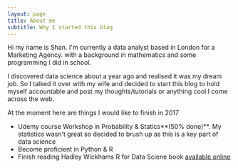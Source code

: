 ```yaml
---
layout: page
title: About me
subtitle: Why I started this blog
---
```


Hi my name is Shan. I'm currently a  data analyst based in London for a Marketing Agency. with a background in mathematics and some programming I did in school. 

I discovered data science about a year ago and realised it was my dream job. So I talked it over with my wife and decided to start this blog to hold myself accountable and post my thoughts/tutorials or anything cool I come across the web.

At the moment here are things I would like to finish in 2017
- Udemy course Workshop in Probability & Statics**(50% done)**. My statistics wasn't great so decided to brush up as this is a key part of data science
- Become proficient in Python & R
- Finish reading Hadley Wickhams R for Data Sciene book [available online](http://r4ds.had.co.nz/index.html)

